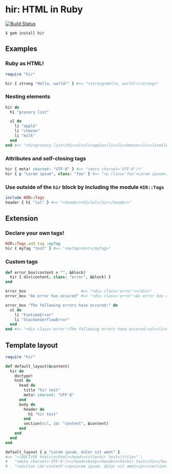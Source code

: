 # hir: HTML in Ruby

[![Build Status](https://secure.travis-ci.org/jacksonwillis/hir.png?branch=master)](http://travis-ci.org/jacksonwillis/hir)

    $ gem install hir

## Examples

### Ruby as HTML!

```ruby
require "hir"

hir { strong "Hello, world!" } #=> "<strong>Hello, world!</strong>"
```

### Nesting elements

```ruby
hir do
  h1 "grocery list"

  ul do
    li "apple"
    li "cheese"
    li "milk"
  end
end #=> "<h1>grocery list</h1><ul><li>apple</li><li>cheese</li><li>milk</li></ul>"
```

### Attributes and self-closing tags

```ruby
hir { meta! charset: "UTF-8" } #=> "<meta charset='UTF-8'/>"
hir { p "Lorem ipsum", class: "foo" } #=> "<p class='foo'>Lorem ipsum</p>"
```

### Use outside of the `hir` block by including the module `HIR::Tags`

```ruby
include HIR::Tags
header { h1 "lol" } #=> "<header><h1>lol</h1></header>"
```

## Extension

### Declare your own tags!

```ruby
HIR::Tags.add_tag :myTag
hir { myTag "test" } #=> "<myTag>test</myTag>"
```

### Custom tags

```ruby
def error_box(content = "", &block)
  hir { div(content, class: "error", &block) }
end

error_box                        #=> "<div class='error'></div>"
error_box "An error has occured" #=> "<div class='error'>An error has occured</div>"

error_box "The following errors have occured:" do
  ul do
    li "FuntimeError"
    li "StackUnderflowError"
  end
end #=> "<div class='error'>The following errors have occured:<ul><li>FuntimeError</li><li>StackUnderflowError</li></ul></div>"
```

## Template layout

```ruby
require "hir"

def default_layout(&content)
  hir do
    doctype!
    html do
      head do
        title "hir test"
        meta! charset: "UTF-8"
      end
      body do
        header do
          h1 "hir test"
        end
        section(nil, id: "content", &content)
      end
    end
  end
end

default_layout { p "Lorem ipsum, dolor sit amet" }
#=> "<!DOCTYPE html>\n<html><head><title>hir test</title>" \
#   "<meta charset='UTF-8'/></head><body><header><h1>hir test</h1></header>" \
#   "<section id='content'><p>Lorem ipsum, dolor sit amet</p></section></body></html>"
```
